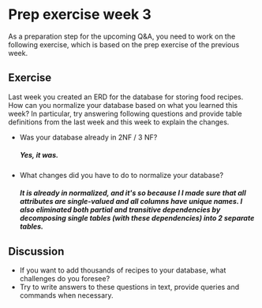 # Prep exercise week 3

As a preparation step for the upcoming Q&A, you need to work on the following exercise, which is based on the prep
exercise of the previous week.

## Exercise

Last week you created an ERD for the database for storing food recipes.
How can you normalize your database based on what you learned this week?
In particular, try answering following questions and provide table definitions from the last week
and this week to explain the changes.

- Was your database already in 2NF / 3 NF?
    ##### Yes, it was.
- What changes did you have to do to normalize your database?
    ##### It is already in normalized, and it's so because I I made sure that all attributes are single-valued and all columns have unique names. I also eliminated both partial and transitive dependencies by decomposing single tables (with these dependencies) into 2 separate tables.

## Discussion

- If you want to add thousands of recipes to your database, what challenges do you foresee?
- Try to write answers to these questions in text, provide queries and commands when necessary.
